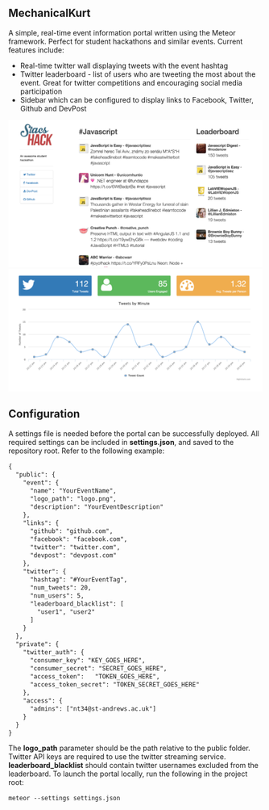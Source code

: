 ## MechanicalKurt
A simple, real-time event information portal written using the Meteor framework. Perfect for student hackathons and similar events. Current features include:

* Real-time twitter wall displaying tweets with the event hashtag
* Twitter leaderboard - list of users who are tweeting the most about the event. Great for twitter competitions and encouraging social media participation
* Sidebar which can be configured to display links to Facebook, Twitter, Github and DevPost

![Screenshot](/Screenshot.png "Screenshot")
![Screenshot](/AdminScreenshot.png "Admin Panel")

## Configuration
A settings file is needed before the portal can be successfully deployed. All required settings can be included in **settings.json**, and saved to the repository root. Refer to the following example:

```
{
  "public": {
    "event": {
      "name": "YourEventName",
      "logo_path": "logo.png",
      "description": "YourEventDescription"
    },
    "links": {
      "github": "github.com",
      "facebook": "facebook.com",
      "twitter": "twitter.com",
      "devpost": "devpost.com"
    },
    "twitter": {
      "hashtag": "#YourEventTag",
      "num_tweets": 20,
      "num_users": 5,
      "leaderboard_blacklist": [
        "user1", "user2"
      ]
    }
  },
  "private": {
    "twitter_auth": {
      "consumer_key": "KEY_GOES_HERE",
      "consumer_secret": "SECRET_GOES_HERE",
      "access_token":	"TOKEN_GOES_HERE",
      "access_token_secret": "TOKEN_SECRET_GOES_HERE"
    },
    "access": {
      "admins": ["nt34@st-andrews.ac.uk"]
    }
  }
}
```

The **logo_path** parameter should be the path relative to the public folder. Twitter API keys are required to use the
twitter streaming service. **leaderboard_blacklist** should contain twitter usernames excluded from the leaderboard.
To launch the portal locally, run the following in the project root:

```
meteor --settings settings.json
```
